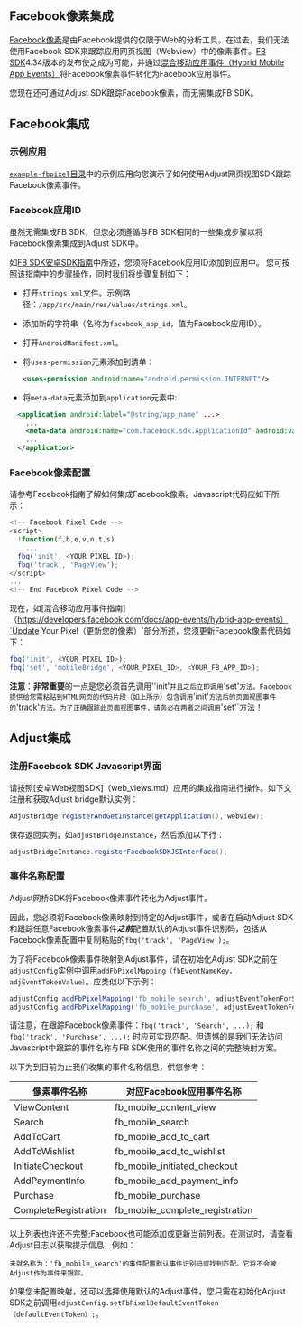 ## Facebook像素集成

[Facebook像素](https://www.facebook.com/business/help/952192354843755)是由Facebook提供的仅限于Web的分析工具。在过去，我们无法使用Facebook SDK来跟踪应用网页视图（Webview）中的像素事件。[FB SDK](https://developers.facebook.com/docs/analytics)4.34版本的发布使之成为可能，并通过[混合移动应用事件（Hybrid Mobile App Events）](https://developers.facebook.com/docs/app-events/hybrid-app-events)将Facebook像素事件转化为Facebook应用事件。

您现在还可通过Adjust SDK跟踪Facebook像素，而无需集成FB SDK。

## Facebook集成

### 示例应用

[`example-fbpixel`目录][example-fbpixel]中的示例应用向您演示了如何使用Adjust网页视图SDK跟踪Facebook像素事件。

### Facebook应用ID

虽然无需集成FB SDK，但您必须遵循与FB SDK相同的一些集成步骤以将Facebook像素集成到Adjust SDK中。

如[FB SDK安卓SDK指南](https://developers.facebook.com/docs/android/getting-started/#app_id)中所述，您须将Facebook应用ID添加到应用中。 您可按照该指南中的步骤操作，同时我们将步骤复制如下：

- 打开`strings.xml`文件。示例路径：`/app/src/main/res/values/strings.xml`。
- 添加新的字符串（名称为`facebook_app_id`，值为Facebook应用ID）。
- 打开`AndroidManifest.xml`。
- 将`uses-permission`元素添加到清单：

  ```xml
  <uses-permission android:name="android.permission.INTERNET"/>
  ```

- 将`meta-data`元素添加到`application`元素中:

```xml
  <application android:label="@string/app_name" ...>
    ...
    <meta-data android:name="com.facebook.sdk.ApplicationId" android:value="@string/facebook_app_id"/>
    ...
  </application>
  ```

### Facebook像素配置

请参考Facebook指南了解如何集成Facebook像素。Javascript代码应如下所示：

```js
<!-- Facebook Pixel Code -->
<script>
  !function(f,b,e,v,n,t,s)
    ...
  fbq('init', <YOUR_PIXEL_ID>);
  fbq('track', 'PageView');
</script>
...
<!-- End Facebook Pixel Code -->
```

现在，如[混合移动应用事件指南]（https://developers.facebook.com/docs/app-events/hybrid-app-events）`Update Your Pixel（更新您的像素）`部分所述，您须更新Facebook像素代码如下：

```js
fbq('init', <YOUR_PIXEL_ID>);
fbq('set', 'mobileBridge', <YOUR_PIXEL_ID>, <YOUR_FB_APP_ID>);
```

**注意**：**非常重要**的一点是您必须首先调用''init'`并且之后立即调用`'set'`方法。Facebook提供给您需粘贴到HTML网页的代码片段（如上所示）包含调用`'init'`方法后的页面视图事件的`'track'`方法。为了正确跟踪此页面视图事件，请务必在两者之间调用`'set'`方法！

## Adjust集成

### 注册Facebook SDK Javascript界面

请按照[安卓Web视图SDK]（web_views.md）应用的集成指南进行操作。如下文注册和获取Adjust bridge默认实例：

```java
AdjustBridge.registerAndGetInstance(getApplication(), webview);
```

保存返回实例，如`adjustBridgeInstance`，然后添加以下行：

```java
adjustBridgeInstance.registerFacebookSDKJSInterface();
```

### 事件名称配置

Adjust网桥SDK将Facebook像素事件转化为Adjust事件。

因此，您必须将Facebook像素映射到特定的Adjust事件，或者在启动Adjust SDK和跟踪任意Facebook像素事件***之前***配置默认的Adjust事件识别码，包括从Facebook像素配置中复制粘贴的`fbq('track', 'PageView');`。

为了将Facebook像素事件映射到Adjust事件，请在初始化Adjust SDK之前在`adjustConfig`实例中调用`addFbPixelMapping（fbEventNameKey，adjEventTokenValue）`。应类似以下示例：

```js
adjustConfig.addFbPixelMapping('fb_mobile_search', adjustEventTokenForSearch);
adjustConfig.addFbPixelMapping('fb_mobile_purchase', adjustEventTokenForPurchase);
```

请注意，在跟踪Facebook像素事件：`fbq('track', 'Search', ...);` 和 `fbq('track', 'Purchase', ...);` 时应可实现匹配。但遗憾的是我们无法访问Javascript中跟踪的事件名称与FB SDK使用的事件名称之间的完整映射方案。

以下为到目前为止我们收集的事件名称信息，供您参考：

| 像素事件名称 | 对应Facebook应用事件名称
| ---------------- | -------------------------------------
| ViewContent      | fb_mobile_content_view
| Search           | fb_mobile_search
| AddToCart        | fb_mobile_add_to_cart
| AddToWishlist    | fb_mobile_add_to_wishlist
| InitiateCheckout | fb_mobile_initiated_checkout
| AddPaymentInfo   | fb_mobile_add_payment_info
| Purchase         | fb_mobile_purchase
| CompleteRegistration | fb_mobile_complete_registration

以上列表也许还不完整;Facebook也可能添加或更新当前列表。在测试时，请查看Adjust日志以获取提示信息，例如：

```
未就名称为：'fb_mobile_search'的事件配置默认事件识别码或找到匹配。它将不会被Adjust作为事件来跟踪。
```

如果您未配置映射，还可以选择使用默认的Adjust事件。您只需在初始化Adjust SDK之前调用`adjustConfig.setFbPixelDefaultEventToken（defaultEventToken）;`。

[example-fbpixel]:  ../../Adjust/example-app-fbpixel
